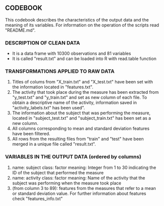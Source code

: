 ## CODEBOOK
This codebook describes the characteristics of the output data and the meaning of its variables. For information on the operation of the scripts read "README.md".

### DESCRIPTION OF CLEAN DATA

- It is a data frame with 10300 observations and 81 variables
- It is called "result.txt" and can be loaded into R with read.table function

### TRANSFORMATIONS APPLIED TO RAW DATA

1. Titles of colums from "X_train.txt" and "X_test.txt" have been set with the information located in "features.txt".
2. The activity that took place during the measure has been extracted from "y_test.txt" and "y_train.txt" and set as new column of each file. To obtain a descriptive name of the activity, information saved in "activity_labels.txt" has been used".
3. The information about the subject that was performing the measure, located in "subject_test.txt" and "subject_train.txt" has been set as a new column.
4. All columns corresponding to mean and standard deviation features have been filtered.
5. All rows from the resulting files from "train" and "test" have been merged in a unique file called "result.txt".

### VARIABLES IN THE OUTPUT DATA (ordered by columns)

1. name: subject  class: factor  meaning: Integer from 1 to 30 indicating the ID of the subject that performed the measure
2. name: activity  class: factor  meaning: Name of the activity that the subject was performing when the measure took place
3. (from column 3 to 89): features from the measures that refer to a mean or standard deviation value. For further information about features check "features_info.txt" 


